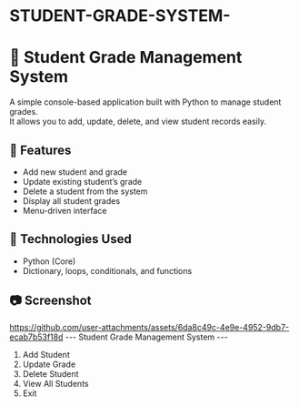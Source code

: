 # STUDENT-GRADE-SYSTEM-
# 📝 Student Grade Management System

A simple console-based application built with Python to manage student grades.  
It allows you to add, update, delete, and view student records easily.

## 📌 Features
- Add new student and grade
- Update existing student’s grade
- Delete a student from the system
- Display all student grades
- Menu-driven interface

## 🚀 Technologies Used
- Python (Core)
- Dictionary, loops, conditionals, and functions

## 📷 Screenshot
https://github.com/user-attachments/assets/6da8c49c-4e9e-4952-9db7-ecab7b53f18d
--- Student Grade Management System ---
1. Add Student
2. Update Grade
3. Delete Student
4. View All Students
5. Exit
